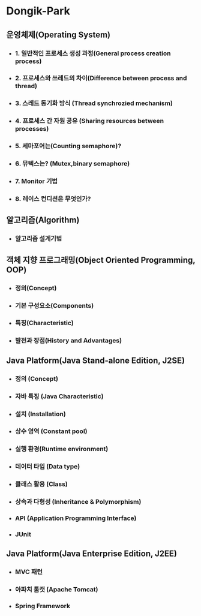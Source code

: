 # **Dongik-Park**

## **운영체제(Operating System)**
* ### 1. 일반적인 프로세스 생성 과정(General process creation process)

* ### 2. 프로세스와 쓰레드의 차이(Difference between process and thread)

* ### 3. 스레드 동기화 방식 (Thread synchrozied mechanism)

* ### 4. 프로세스 간 자원 공유 (Sharing resources between processes)

* ### 5. 세마포어는(Counting semaphore)?

* ### 6. 뮤텍스는? (Mutex,binary semaphore)

* ### 7. Monitor 기법

* ### 8. 레이스 컨디션은 무엇인가?

## **알고리즘(Algorithm)**

* ### 알고리즘 설계기법

## **객체 지향 프로그래밍(Object Oriented Programming, OOP)**

* ### 정의(Concept)

* ### 기본 구성요소(Components)

* ### 특징(Characteristic)

* ### 발전과 장점(History and Advantages)

## **Java Platform(Java Stand-alone Edition, J2SE)**

* ### 정의 (Concept)

* ### 자바 특징 (Java Characteristic)

* ### 설치 (Installation)

* ### 상수 영역 (Constant pool)

* ### 실행 환경(Runtime environment)

* ### 데이터 타입 (Data type)

* ### 클래스 활용 (Class)

* ### 상속과 다형성 (Inheritance & Polymorphism)

* ### API (Application Programming Interface)

* ### JUnit

## **Java Platform(Java Enterprise Edition, J2EE)**

* ### MVC 패턴

* ### 아파치 톰캣 (Apache Tomcat)

* ### Spring Framework
